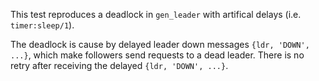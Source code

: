 This test reproduces a deadlock in `gen_leader` with artifical delays (i.e. `timer:sleep/1`).

The deadlock is cause by delayed leader down messages `{ldr, 'DOWN', ...}`,
which make followers send requests to a dead leader.
There is no retry after receiving the delayed `{ldr, 'DOWN', ...}`.  
